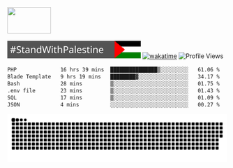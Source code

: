 <a href="#">
    <img src="https://media1.giphy.com/media/L0C3eo0XgklO7iqXRC/source.gif" width="100" height="60"/>
</a>

[![github](https://raw.githubusercontent.com/saedyousef/StandWithPalestine/main/badges/flat/StandWithPalestine.svg)](https://github.com/saedyousef/StandWithPalestine)
[![wakatime](https://wakatime.com/badge/user/03bf07e2-4c78-4826-8603-8922f0241061.svg)](https://wakatime.com/@03bf07e2-4c78-4826-8603-8922f0241061)
![Profile Views](https://visitor-badge.glitch.me/badge?page_id=saedyousef.saedyousef&left_color=grey&right_color=blue&left_text=👀+Profile+Views)


<!-- <img src="https://github-readme-stats.vercel.app/api?username=saedyousef&show_icons=true&count_private=true" width="100%" /> --> 

<!--START_SECTION:waka-->

```text
PHP              16 hrs 39 mins  ███████████████▒░░░░░░░░░   61.06 %
Blade Template   9 hrs 19 mins   ████████▓░░░░░░░░░░░░░░░░   34.17 %
Bash             28 mins         ▒░░░░░░░░░░░░░░░░░░░░░░░░   01.75 %
.env file        23 mins         ▒░░░░░░░░░░░░░░░░░░░░░░░░   01.43 %
SQL              17 mins         ▒░░░░░░░░░░░░░░░░░░░░░░░░   01.09 %
JSON             4 mins          ░░░░░░░░░░░░░░░░░░░░░░░░░   00.27 %
```

<!--END_SECTION:waka-->
    
![github contribution grid snake animation](https://raw.githubusercontent.com/saedyousef/saedyousef/output/github-contribution-grid-snake.svg)

<!-- <div align="center">
<a href='https://ko-fi.com/X8X4DZ9YG' target='_blank'><img height='36' style='display:flex;border:0px;height:36px;margin:auto;left:50%' src='https://cdn.ko-fi.com/cdn/kofi2.png?v=3' border='0' alt='Buy Me a Coffee at ko-fi.com' /></a>
</div> -->

